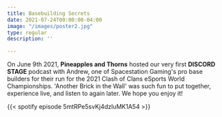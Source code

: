 ```yaml
---
title: Basebuilding Secrets
date: 2021-07-24T00:00:00-04:00
image: "/images/poster2.jpg"
type: regular
description: ''

---
```

On June 9th 2021, **Pineapples and Thorns** hosted our very first **DISCORD STAGE** podcast with Andrew, one of Spacestation Gaming's pro base builders for their run for the 2021 Clash of Clans eSports World Championships. 'Another Brick in the Wall' was such fun to put together, experience live, and listen to again later. We hope you enjoy it!

{{< spotify episode 5mtRPe5svKj4dzluMK1A54 >}}